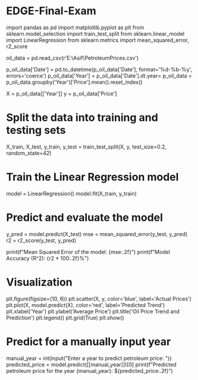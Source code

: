 # EDGE-Final-Exam


import pandas as pd
import matplotlib.pyplot as plt
from sklearn.model_selection import train_test_split
from sklearn.linear_model import LinearRegression
from sklearn.metrics import mean_squared_error, r2_score

oil_data = pd.read_csv(r'E:\Asif\PetroleumPrices.csv')


p_oil_data['Date'] = pd.to_datetime(p_oil_data['Date'], format='%d-%b-%y', errors='coerce')
p_oil_data['Year'] = p_oil_data['Date'].dt.year=
p_oil_data = p_oil_data.groupby('Year')['Price'].mean().reset_index() 


X = p_oil_data[['Year']]
y = p_oil_data['Price']

# Split the data into training and testing sets
X_train, X_test, y_train, y_test = train_test_split(X, y, test_size=0.2, random_state=42)

# Train the Linear Regression model
model = LinearRegression()
model.fit(X_train, y_train)

# Predict and evaluate the model
y_pred = model.predict(X_test)
mse = mean_squared_error(y_test, y_pred)
r2 = r2_score(y_test, y_pred)

print(f"Mean Squared Error of the model: {mse:.2f}")
print(f"Model Accuracy (R^2): {r2 * 100:.2f}%")

# Visualization
plt.figure(figsize=(10, 6))
plt.scatter(X, y, color='blue', label='Actual Prices')
plt.plot(X, model.predict(X), color='red', label='Predicted Trend')
plt.xlabel('Year')
plt.ylabel('Average Price')
plt.title('Oil Price Trend and Prediction')
plt.legend()
plt.grid(True)
plt.show()

# Predict for a manually input year
manual_year = int(input("Enter a year to predict petroleum price: "))
predicted_price = model.predict([[manual_year]])[0]
print(f"Predicted petroleum price for the year {manual_year}: ${predicted_price:.2f}")
